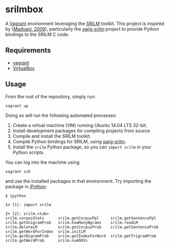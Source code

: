 srilmbox
========

A [Vagrant] environment leveraging the [SRILM] toolkit. 
This project is inspired by ([Madnani, 2009]), particularly 
the [swig-srilm] project to provide Python bindings to the SRILM C code.

Requirements
------------
 - [vagrant]
 - [VirtualBox]

Usage
-----

From the root of the repository, simply run: 

```vagrant up```

Doing so will run the following automated processes:

  1. Create a virtual machine (VM) running Ubuntu 14.04 LTS 32-bit.
  2. Install development packages for compiling projects from source.
  3. Compile and install the SRILM toolkit.
  4. Compile Python bindings for SRILM, using [swig-srilm].
  5. Install the `srilm` Python package, so you can `import srilm` in your Python scripts.

You can log into the machine using:

```vagrant ssh```

and use the installed packages in that environment. 
Try importing the package in [iPython]:

```
$ ipython

In [1]: import srilm

In [2]: srilm.<tab>
srilm.corpusStats      srilm.getCorpusPpl     srilm.getSentencePpl   srilm.getUnigramProb   srilm.howManyNgrams    srilm.readLM
srilm.deleteLM         srilm.getCorpusProb    srilm.getSentenceProb  srilm.getWordForIndex  srilm.initLM
srilm.getBigramProb    srilm.getIndexForWord  srilm.getTrigramProb   srilm.getWordProb      srilm.numOOVs
```

[Madnani, 2009]:http://ojs.pythonpapers.org/index.php/tppsc/article/view/83
[SRILM]:http://www.speech.sri.com/projects/srilm/download.html
[vagrant]:http://www.vagrantup.com/
[VirtualBox]:http://www.virtualbox.org/
[swig-srilm]:https://github.com/desilinguist/swig-srilm
[iPython]:http://ipython.org/
